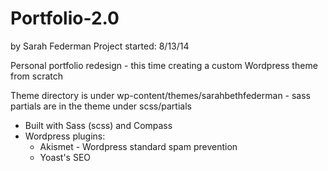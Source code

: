Portfolio-2.0
=============
by Sarah Federman
Project started: 8/13/14

Personal portfolio redesign - this time creating a custom Wordpress theme from scratch

Theme directory is under wp-content/themes/sarahbethfederman
    - sass partials are in the theme under scss/partials

- Built with Sass (scss) and Compass
- Wordpress plugins:
  - Akismet - Wordpress standard spam prevention
  - Yoast's SEO

